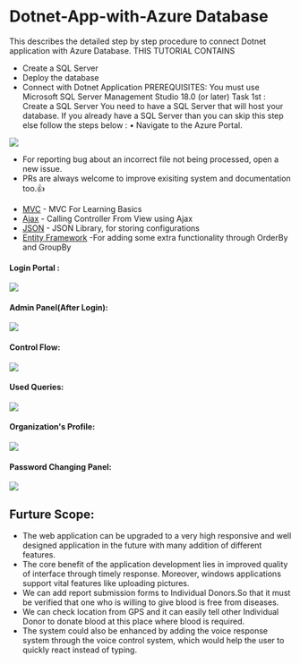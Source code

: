 # Dotnet-App-with-Azure Database
This describes the detailed step by step procedure to connect Dotnet application with Azure Database.
THIS TUTORIAL CONTAINS
+	Create a SQL Server
+	Deploy the database
+	Connect with Dotnet Application
PREREQUISITES: You must use Microsoft SQL Server Management Studio 18.0 (or later)
Task 1st  : Create a SQL Server 
You need to have a SQL Server that will host your database. If you already have a SQL Server than you can skip this step else follow the steps below :
•	Navigate to the Azure Portal.


![](https://github.com/DhruvKinger/Rudhir-A-BDMS/blob/master/Forgithub/Screenshot%20(926).png)

+ For reporting bug about an incorrect file not being processed, open a new issue.
+ PRs are always welcome to improve exisiting system and documentation too.:thumbsup:




* [MVC](https://dotnet.microsoft.com/apps/aspnet/mvc) - MVC For Learning Basics
* [Ajax](https://stackoverflow.com/questions/9988634/ajax-call-into-mvc-controller-url-issue/9988672) - Calling Controller From View using Ajax
* [JSON](https://www.w3schools.com/whatis/whatis_json.asp) - JSON Library, for storing configurations
* [Entity Framework](https://stackoverflow.com/questions/16480295/linq-group-by-and-order-by-in-c-sharp) -For adding some extra functionality through OrderBy and GroupBy


#### Login Portal :
![](https://github.com/DhruvKinger/Rudhir-A-BDMS/blob/master/Forgithub/Screenshot%20(562).png)
#### Admin Panel(After Login):
![](https://github.com/DhruvKinger/Rudhir-A-BDMS/blob/master/Forgithub/Screenshot%20(572).png)
#### Control Flow:
![](https://github.com/DhruvKinger/Rudhir-A-BDMS/blob/master/Forgithub/Capture1.JPG)
#### Used Queries:
![](https://github.com/DhruvKinger/Rudhir-A-BDMS/blob/master/Forgithub/Screenshot%20(568).png)
#### Organization's Profile:
![](https://github.com/DhruvKinger/Rudhir-A-BDMS/blob/master/Forgithub/Screenshot%20(594).png)
#### Password Changing Panel:
![](https://github.com/DhruvKinger/Rudhir-A-BDMS/blob/master/Forgithub/Screenshot%20(597).png)
## Furture Scope:
* The web application can be upgraded to a very high responsive and well designed application in the future with many addition of different features.
* The core benefit of the application development lies in improved quality of interface through timely response. Moreover, windows applications support vital features like uploading pictures.
*	We can add report submission forms to Individual Donors.So that it must be verified that one who is willing to give blood is free from diseases.
* We can check location from GPS and it can easily tell other Individual Donor to donate blood at this place where blood is required.
* The system could also be enhanced by adding the voice response system through the voice control system, which would help the user to
quickly react instead of typing.


